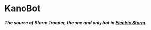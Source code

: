 <h1>KanoBot</h1>
<h5>The source of Storm Trooper, the one and only bot in <a href="http://tt.fm/electric_storm" target="_blank">Electric Storm</a>.

